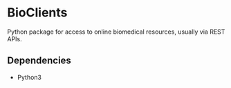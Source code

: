 # BioClients

Python package for access to online biomedical resources,
usually via REST APIs.

## Dependencies

* Python3
